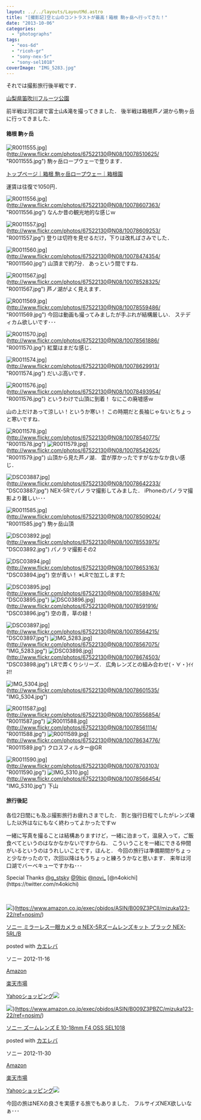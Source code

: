 ```yaml
---
layout: ../../layouts/LayoutMd.astro
title: "[撮影記]空と山のコントラストが最高！箱根 駒ヶ岳へ行ってきた！"
date: "2013-10-06"
categories: 
  - "photographs"
tags: 
  - "eos-6d"
  - "ricoh-gr"
  - "sony-nex-5r"
  - "sony-sel1018"
coverImage: "IMG_5283.jpg"
---
```


それでは撮影旅行後半戦です．

[山梨県笛吹川フルーツ公園](https://fuefukigawafp.co.jp/)

前半戦は河口湖で富士山&滝を撮ってきました． 後半戦は箱根芦ノ湖から駒ヶ岳に行ってきました．

#### 箱根 駒ヶ岳

![R0011555.jpg](/archive/images/10078510625_87be31323e_b.jpg)](http://www.flickr.com/photos/67522130@N08/10078510625/ "R0011555.jpg") 駒ヶ岳ロープウェーで登ります．

[トップページ｜箱根 駒ヶ岳ロープウェー｜箱根園](https://www.princehotels.co.jp/amuse/hakone-en/ropeway/)

運賃は往復で1050円．

![R0011556.jpg](/archive/images/10078607363_b9d4ea01ca_b.jpg)](http://www.flickr.com/photos/67522130@N08/10078607363/ "R0011556.jpg") なんか昔の観光地的な感じｗ

![R0011557.jpg](/archive/images/10078609253_857f71cfab_b.jpg)](http://www.flickr.com/photos/67522130@N08/10078609253/ "R0011557.jpg") 登りは切符を見せるだけ，下りは改札ばさみでした．

![R0011560.jpg](/archive/images/10078474354_d27f83a08c_b.jpg)](http://www.flickr.com/photos/67522130@N08/10078474354/ "R0011560.jpg") 山頂まで約7分． あっという間ですね．

![R0011567.jpg](/archive/images/10078528325_16aeac7770_b.jpg)](http://www.flickr.com/photos/67522130@N08/10078528325/ "R0011567.jpg") 芦ノ湖がよく見えます．

![R0011569.jpg](/archive/images/10078559486_ce3fe59f41_b.jpg)](http://www.flickr.com/photos/67522130@N08/10078559486/ "R0011569.jpg") 今回は動画も撮ってみましたが手ぶれが結構厳しい． ステディカム欲しいです･･･

![R0011570.jpg](/archive/images/10078561886_d2c65b665a_b.jpg)](http://www.flickr.com/photos/67522130@N08/10078561886/ "R0011570.jpg") 紅葉はまだな感じ．

![R0011574.jpg](/archive/images/10078629913_929982e9e8_b.jpg)](http://www.flickr.com/photos/67522130@N08/10078629913/ "R0011574.jpg") だいぶ高いです．

![R0011576.jpg](/archive/images/10078493954_de7e455f48_b.jpg)](http://www.flickr.com/photos/67522130@N08/10078493954/ "R0011576.jpg") というわけで山頂に到着！ なにこの廃墟感ｗ

山の上だけあって涼しい！というか寒い！ この時期だと長袖じゃないとちょっと寒いですね．

![R0011578.jpg](/archive/images/10078540775_2451dfe5e8_b.jpg)](http://www.flickr.com/photos/67522130@N08/10078540775/ "R0011578.jpg") ![R0011579.jpg](/archive/images/10078542625_9335a25b0e_b.jpg)](http://www.flickr.com/photos/67522130@N08/10078542625/ "R0011579.jpg") 山頂から見た芦ノ湖． 雲が厚かったですがなかなか良い感じ．

![DSC03887.jpg](/archive/images/10078642233_52f8903de7_b.jpg)](http://www.flickr.com/photos/67522130@N08/10078642233/ "DSC03887.jpg") NEX-5Rでパノラマ撮影してみました． iPhoneのパノラマ撮影より難しい･･･

![R0011585.jpg](/archive/images/10078509024_686c8ecc18_b.jpg)](http://www.flickr.com/photos/67522130@N08/10078509024/ "R0011585.jpg") 駒ヶ岳山頂

![DSC03892.jpg](/archive/images/10078553975_f2d1392532_b.jpg)](http://www.flickr.com/photos/67522130@N08/10078553975/ "DSC03892.jpg") パノラマ撮影その2

![DSC03894.jpg](/archive/images/10078653163_39402da515_b.jpg)](http://www.flickr.com/photos/67522130@N08/10078653163/ "DSC03894.jpg") 空が青い！ ※LRで加工しますた

![DSC03895.jpg](/archive/images/10078589476_dd01ed2dc5_b.jpg)](http://www.flickr.com/photos/67522130@N08/10078589476/ "DSC03895.jpg") ![DSC03896.jpg](/archive/images/10078591916_44d5d7279b_b.jpg)](http://www.flickr.com/photos/67522130@N08/10078591916/ "DSC03896.jpg") 空の青，草の緑！

![DSC03897.jpg](/archive/images/10078564215_93cd10c439_b.jpg)](http://www.flickr.com/photos/67522130@N08/10078564215/ "DSC03897.jpg") ![IMG_5283.jpg](/archive/images/10078567075_98138debb8_b.jpg)](http://www.flickr.com/photos/67522130@N08/10078567075/ "IMG_5283.jpg") ![DSC03898.jpg](/archive/images/10078674503_80433f77c2_b.jpg)](http://www.flickr.com/photos/67522130@N08/10078674503/ "DSC03898.jpg") LRで弄くりシリーズ． 広角レンズとの組み合わせ(・∀・)ｲｲﾈ!!

![IMG_5304.jpg](/archive/images/10078601535_2a47dcf708_b.jpg)](http://www.flickr.com/photos/67522130@N08/10078601535/ "IMG_5304.jpg")

![R0011587.jpg](/archive/images/10078556854_3dc30d27f9_b.jpg)](http://www.flickr.com/photos/67522130@N08/10078556854/ "R0011587.jpg") ![R0011588.jpg](/archive/images/10078561114_2e4869717e_b.jpg)](http://www.flickr.com/photos/67522130@N08/10078561114/ "R0011588.jpg") ![R0011589.jpg](/archive/images/10078634776_499e98001f_b.jpg)](http://www.flickr.com/photos/67522130@N08/10078634776/ "R0011589.jpg") クロスフィルター@GR

![R0011590.jpg](/archive/images/10078703103_29fbe7e05f_b.jpg)](http://www.flickr.com/photos/67522130@N08/10078703103/ "R0011590.jpg") ![IMG_5310.jpg](/archive/images/10078566454_089491f9e2_b.jpg)](http://www.flickr.com/photos/67522130@N08/10078566454/ "IMG_5310.jpg") 下山

#### 旅行後記

各位2日間にも及ぶ撮影旅行お疲れさまでした． 割と強行日程でしたがレンズ壊した以外はなにもなく終わってよかったですｗ

一緒に写真を撮ることは結構ありますけど，一緒に泊まって，温泉入って，ご飯食べてというのはなかなかないですからね． こういうことを一緒にできる仲間がいるというのはうれしいことです，ほんと． 今回の旅行は準備期間がちょっと少なかったので，次回以降はもうちょっと練ろうかなと思います． 来年は河口湖でバーベキューですかね･･･

Special Thanks [@g\_stsky](https://twitter.com/g_stsky/) [@9bic](https://twitter.com/9bic) [@novi\_](https://twitter.com/novi_) [@n4okichi](https://twitter.com/n4okichi)

 

![](/archive/images/41jOJimvYCL._SL160_.jpg)](https://www.amazon.co.jp/exec/obidos/ASIN/B009Z3PCII/mizuka123-22/ref=nosim/)

[ソニー ミラーレス一眼カメラ α NEX-5Rズームレンズキット ブラック NEX-5RL/B](https://www.amazon.co.jp/exec/obidos/ASIN/B009Z3PCII/mizuka123-22/ref=nosim/)

posted with [カエレバ](http://kaereba.com)

ソニー 2012-11-16

[Amazon](http://www.amazon.co.jp/gp/search?keywords=NEX-5R%20NEX-5RL%2FB&__mk_ja_JP=%83J%83%5E%83J%83i&tag=mizuka123-22 "アマゾン")

[楽天市場](http://hb.afl.rakuten.co.jp/hgc/032b53ee.4b34c5ee.0f4a541e.f440145e/?pc=http%3A%2F%2Fsearch.rakuten.co.jp%2Fsearch%2Fmall%2FNEX-5R%2520NEX-5RL%252FB%2F-%2Ff.1-p.1-s.1-sf.0-st.A-v.2%3Fx%3D0%26scid%3Daf_ich_link_urltxt%26m%3Dhttp%3A%2F%2Fm.rakuten.co.jp%2F "楽天市場")

[Yahooショッピング![](//ad.jp.ap.valuecommerce.com/servlet/gifbanner?sid=3066752&pid=881990642)](//ck.jp.ap.valuecommerce.com/servlet/referral?sid=3066752&pid=881990642&vc_url=http%3A%2F%2Fshopping.search.yahoo.co.jp%2Fsearch%3FuIv%3Don%26ei%3DUTF-8%26tab_ex%3Dcommerce%26slider%3D0%26va%3DNEX-5R%2520NEX-5RL%252FB "Yahooショッピング")

![](/archive/images/31C%2BEiE2-%2BL._SL160_.jpg)](https://www.amazon.co.jp/exec/obidos/ASIN/B009Z3PBZC/mizuka123-22/ref=nosim/)

[ソニー ズームレンズ E 10-18mm F4 OSS SEL1018](https://www.amazon.co.jp/exec/obidos/ASIN/B009Z3PBZC/mizuka123-22/ref=nosim/)

posted with [カエレバ](http://kaereba.com)

ソニー 2012-11-30

[Amazon](http://www.amazon.co.jp/gp/search?keywords=SEL1018&__mk_ja_JP=%83J%83%5E%83J%83i&tag=mizuka123-22 "アマゾン")

[楽天市場](http://hb.afl.rakuten.co.jp/hgc/032b53ee.4b34c5ee.0f4a541e.f440145e/?pc=http%3A%2F%2Fsearch.rakuten.co.jp%2Fsearch%2Fmall%2FSEL1018%2F-%2Ff.1-p.1-s.1-sf.0-st.A-v.2%3Fx%3D0%26scid%3Daf_ich_link_urltxt%26m%3Dhttp%3A%2F%2Fm.rakuten.co.jp%2F "楽天市場")

[Yahooショッピング![](//ad.jp.ap.valuecommerce.com/servlet/gifbanner?sid=3066752&pid=881990642)](//ck.jp.ap.valuecommerce.com/servlet/referral?sid=3066752&pid=881990642&vc_url=http%3A%2F%2Fshopping.search.yahoo.co.jp%2Fsearch%3FuIv%3Don%26ei%3DUTF-8%26tab_ex%3Dcommerce%26slider%3D0%26va%3DSEL1018 "Yahooショッピング")

今回の旅はNEXの良さを実感する旅でもありました． フルサイズNEX欲しいなぁ･･･

